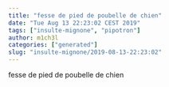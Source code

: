 ```yaml
---
title: "fesse de pied de poubelle de chien"
date: "Tue Aug 13 22:23:02 CEST 2019"
tags: ["insulte-mignone", "pipotron"]
author: m1ch3l
categories: ["generated"]
slug: "insulte-mignone/2019-08-13-22:23:02"
---
```


fesse de pied de poubelle de chien

